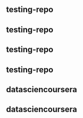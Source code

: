 ## testing-repo
## testing-repo
## testing-repo
## testing-repo
## datasciencoursera
## datasciencoursera
